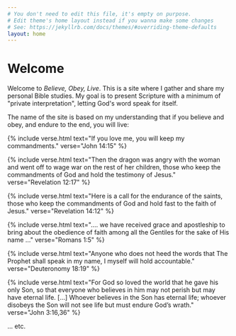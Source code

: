 ```yaml
---
# You don't need to edit this file, it's empty on purpose.
# Edit theme's home layout instead if you wanna make some changes
# See: https://jekyllrb.com/docs/themes/#overriding-theme-defaults
layout: home
---
```


# Welcome

Welcome to *Believe, Obey, Live*. This is a site where I gather and share my
personal Bible studies. My goal is to present Scripture with a minimum of
"private interpretation", letting God's word speak for itself.

The name of the site is based on my understanding that if you believe and obey,
and endure to the end, you will live:

{% include verse.html
text="If you love me, you will keep my commandments."
verse="John 14:15"
%}

{% include verse.html
text="Then the dragon was angry with the woman and went off to wage war on the rest of her children, those who keep the commandments of God and hold the testimony of Jesus."
verse="Revelation 12:17"
%}

{% include verse.html
text="Here is a call for the endurance of the saints, those who keep the commandments of God and hold fast to the faith of Jesus."
verse="Revelation 14:12"
%}

{% include verse.html
   text=".... we have received grace and apostleship to bring about the obedience of faith among all the Gentiles for the sake of His name ..."
   verse="Romans 1:5"
%}

{% include verse.html
text="Anyone who does not heed the words that The Prophet shall speak in my name, I myself will hold accountable."
verse="Deuteronomy 18:19"
%}

{% include verse.html
    text="For God so loved the world that he gave his only Son, so that everyone who
believes in him may not perish but may have eternal life. [...] Whoever believes
in the Son has eternal life; whoever disobeys the Son will not see life but must
endure God’s wrath."
    verse="John 3:16,36"
%}

... etc.
